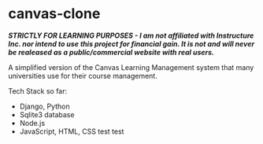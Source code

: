 # canvas-clone
***STRICTLY FOR LEARNING PURPOSES - I am not affiliated with Instructure Inc. nor intend to use this project for financial gain. It is not and will never be realeased as a public/commercial website with real users.***

A simplified version of the Canvas Learning Management system that many universities use for their course management.


Tech Stack so far:

- Django, Python
- Sqlite3 database
- Node.js
- JavaScript, HTML, CSS
test test